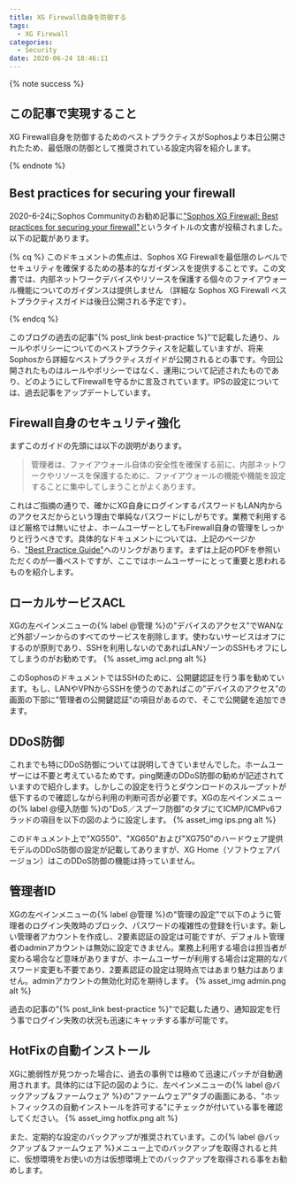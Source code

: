 ```yaml
---
title: XG Firewall自身を防御する
tags:
  - XG Firewall
categories:
  - Security
date: 2020-06-24 18:46:11
---
```



{% note success  %}

## この記事で実現すること

XG Firewall自身を防御するためのベストプラクティスがSophosより本日公開されたため、最低限の防御として推奨されている設定内容を紹介します。

{% endnote %}

<!-- more -->

## Best practices for securing your firewall

2020-6-24にSophos Communityのお勧め記事に["Sophos XG Firewall: Best practices for securing your firewall"](https://community.sophos.com/products/xg-firewall/f/recommended-reads/121461/sophos-xg-firewall-best-practices-for-securing-your-firewall)というタイトルの文書が投稿されました。以下の記載があります。

{% cq %}
このドキュメントの焦点は、Sophos XG Firewallを最低限のレベルでセキュリティを確保するための基本的なガイダンスを提供することです。この文書では、内部ネットワークデバイスやリソースを保護する個々のファイアウォール機能についてのガイダンスは提供しません （詳細な Sophos XG Firewall ベストプラクティスガイドは後日公開される予定です）。

{% endcq %}

このブログの過去の記事”{% post_link best-practice %}”で記載した通り、ルールやポリシーについてのベストプラクティスを記載していますが、将来Sophosから詳細なベストプラクティスガイドが公開されるとの事です。今回公開されたものはルールやポリシーではなく、運用について記述されたものであり、どのようにしてFirewallを守るかに言及されています。IPSの設定については、過去記事をアップデートしています。

## Firewall自身のセキュリティ強化

まずこのガイドの先頭には以下の説明があります。
>管理者は、ファイアウォール自体の安全性を確保する前に、内部ネットワークやリソースを保護するために、ファイアウォールの機能や機能を設定することに集中してしまうことがよくあります。

これはご指摘の通りで、確かにXG自身にログインするパスワードもLAN内からのアクセスだからという理由で単純なパスワードにしがちです。業務で利用するほど厳格では無いにせよ、ホームユーザーとしてもFirewall自身の管理をしっかりと行うべきです。具体的なドキュメントについては、上記のページから、["Best Practice Guide"](https://community.sophos.com/cfs-file/__key/communityserver-discussions-components-files/258/Securing-your-Sophos-XG-Firewall-_2D00_-Best-Practice-Guide.pdf)へのリンクがあります。まずは上記のPDFを参照いただくのが一番ベストですが、ここではホームユーザーにとって重要と思われるものを紹介します。

## ローカルサービスACL

XGの左ペインメニューの{% label @管理 %}の"デバイスのアクセス"でWANなど外部ゾーンからのすべてのサービスを削除します。使わないサービスはオフにするのが原則であり、SSHを利用しないのであればLANゾーンのSSHもオフにしてしまうのがお勧めです。
{% asset_img acl.png alt %}

このSophosのドキュメントではSSHのために、公開鍵認証を行う事を勧めています。もし、LANやVPNからSSHを使うのであればこの”デバイスのアクセス”の画面の下部に"管理者の公開鍵認証"の項目があるので、そこで公開鍵を追加できます。

## DDoS防御

これまでも特にDDoS防御については説明してきていませんでした。ホームユーザーには不要と考えているためです。ping関連のDDoS防御の勧めが記述されていますので紹介します。しかしこの設定を行うとダウンロードのスループットが低下するので確認しながら利用の判断可否が必要です。XGの左ペインメニューの{% label @侵入防御 %}の"DoS／スプーフ防御"のタブにてICMP/ICMPv6フラッドの項目を以下の図のように設定します。
{% asset_img ips.png alt %}

このドキュメント上で"XG550"、"XG650"および"XG750"のハードウェア提供モデルのDDoS防御の設定が記載してありますが、XG Home（ソフトウェアバージョン）はこのDDoS防御の機能は持っていません。

## 管理者ID

XGの左ペインメニューの{% label @管理 %}の"管理の設定"で以下のように管理者のログイン失敗時のブロック、パスワードの複雑性の登録を行います。新しい管理者アカウントを作成し、2要素認証の設定は可能ですが、デフォルト管理者のadminアカウントは無効に設定できません。業務上利用する場合は担当者が変わる場合など意味がありますが、ホームユーザーが利用する場合は定期的なパスワード変更も不要であり、2要素認証の設定は現時点ではあまり魅力はありません。adminアカウントの無効化対応を期待します。
{% asset_img admin.png alt %}

過去の記事の"{% post_link best-practice %}"で記載した通り、通知設定を行う事でログイン失敗の状況も迅速にキャッチする事が可能です。

## HotFixの自動インストール

XGに脆弱性が見つかった場合に、過去の事例では極めて迅速にパッチが自動適用されます。具体的には下記の図のように、左ペインメニューの{% label @バックアップ＆ファームウェア %}の"ファームウェア"タブの画面にある、"ホットフィックスの自動インストールを許可する"にチェックが付いている事を確認してください。
{% asset_img hotfix.png alt %}

また、定期的な設定のバックアップが推奨されています。この{% label @バックアップ＆ファームウェア %}メニュー上でのバックアップを取得されると共に、仮想環境をお使いの方は仮想環境上でのバックアップを取得される事をお勧めします。
